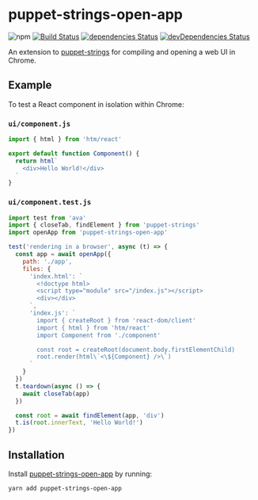 # puppet-strings-open-app
![npm](https://img.shields.io/npm/v/puppet-strings-open-app.svg)
[![Build Status](https://travis-ci.org/vinsonchuong/puppet-strings-open-app.svg?branch=master)](https://travis-ci.org/vinsonchuong/puppet-strings-open-app)
[![dependencies Status](https://david-dm.org/vinsonchuong/puppet-strings-open-app/status.svg)](https://david-dm.org/vinsonchuong/puppet-strings-open-app)
[![devDependencies Status](https://david-dm.org/vinsonchuong/puppet-strings-open-app/dev-status.svg)](https://david-dm.org/vinsonchuong/puppet-strings-open-app?type=dev)

An extension to [puppet-strings](https://github.com/vinsonchuong/puppet-strings)
for compiling and opening a web UI in Chrome.

## Example
To test a React component in isolation within Chrome:

### `ui/component.js`
```javascript
import { html } from 'htm/react'

export default function Component() {
  return html`
    <div>Hello World!</div>
  `
}
```

### `ui/component.test.js`
```javascript
import test from 'ava'
import { closeTab, findElement } from 'puppet-strings'
import openApp from 'puppet-strings-open-app'

test('rendering in a browser', async (t) => {
  const app = await openApp({
    path: './app',
    files: {
      'index.html': `
        <!doctype html>
        <script type="module" src="/index.js"></script>
        <div></div>
      `,
      'index.js': `
        import { createRoot } from 'react-dom/client'
        import { html } from 'htm/react'
        import Component from './component'

        const root = createRoot(document.body.firstElementChild)
        root.render(html\`<\${Component} />\`)
      `
    }
  })
  t.teardown(async () => {
    await closeTab(app)
  })

  const root = await findElement(app, 'div')
  t.is(root.innerText, 'Hello World!')
})
```


## Installation
Install [puppet-strings-open-app](https://yarnpkg.com/en/package/puppet-strings-open-app)
by running:

```sh
yarn add puppet-strings-open-app
```
